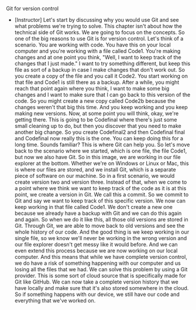 Git for version control
- [Instructor] Let's start by discussing why you would use Git and see what problems we're trying to solve. This chapter isn't about how the technical side of Git works. We are going to focus on the concepts. So one of the big reasons to use Git is for version control. Let's think of a scenario. You are working with code. You have this on your local computer and you're working with a file called Code1. You're making changes and at one point you think, "Well, I want to keep track of the changes that I just made." I want to try something different, but keep this file as sort of a backup in case I make changes that don't work out. So you create a copy of the file and you call it Code2. You start working on that file and Code1 is still there as a backup. After a while, you might reach that point again where you think, I want to make some big changes and I want to make sure that I can go back to this version of the code. So you might create a new copy called Code2b because the changes weren't that big this time. And you keep working and you keep making new versions. Now, at some point you will think, okay, we're getting there. This is going to be Codefinal where there's just some small cleaning up to do, but then you discover that you need to make another big change. So you create Codefinal2 and then Codefinal final and Codefinal now really this is the one. You can keep doing this for a long time. Sounds familiar? This is where Git can help you. So let's move back to the scenario where we started, which is one file, the file Code1, but now we also have Git. So in this image, we are working in our file explorer at the bottom. Whether we're on Windows or Linux or Mac, this is where our files are stored, and we install Git, which is a separate piece of software on our machine. So in a first scenario, we would create version two and version three. Instead of that, when we come to a point where we think we want to keep track of the code as it is at this point, we create a version in Git. We call this a commit. So we commit to Git and say we want to keep track of this specific version. We now can keep working in that file called Code1. We don't create a new one because we already have a backup with Git and we can do this again and again. So when we do it like this, all those old versions are stored in Git. Through Git, we are able to move back to old versions and see the whole history of our code. And the good thing is we keep working in our single file, so we know we'll never be working in the wrong version and our file explorer doesn't get messy like it would before. And we can even extend this process because we are now working on our local computer. And this means that while we have complete version control, we do have a risk of something happening with our computer and us losing all the files that we had. We can solve this problem by using a Git provider. This is some sort of cloud source that is specifically made for Git like GitHub. We can now take a complete version history that we have locally and make sure that it's also stored somewhere in the cloud. So if something happens with our device, we still have our code and everything that we've worked on.